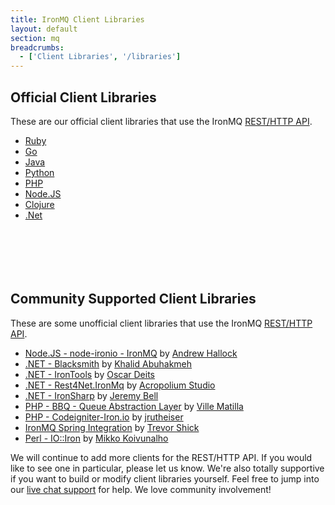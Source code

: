 ```yaml
---
title: IronMQ Client Libraries
layout: default
section: mq
breadcrumbs:
  - ['Client Libraries', '/libraries']
---
```


## Official Client Libraries

These are our official client libraries that use the IronMQ <a href="/mq/reference/api">REST/HTTP API</a>.&nbsp;<br>
<div>
<ul class="libs" style="min-height: 220px;">
	<li><a href="https://github.com/iron-io/iron_mq_ruby" target="_blank" data-lang="ruby">Ruby</a></li>
	<li><a href="https://github.com/iron-io/iron_go" target="_blank" data-lang="go">Go</a></li>
	<li><a href="https://github.com/iron-io/iron_mq_java" target="_blank" data-lang="java">Java</a></li>
	<li><a href="https://github.com/iron-io/iron_mq_python" target="_blank" data-lang="python">Python</a></li>
	<li style="clear:left;"><a href="https://github.com/iron-io/iron_mq_php" target="_blank" data-lang="php">PHP</a></li>
	<li><a href="https://github.com/iron-io/iron_mq_node" target="_blank" data-lang="node">Node.JS</a></li>
	<li><a href="https://github.com/iron-io/iron_mq_clojure" target="_blank" data-lang="clojure">Clojure</a></li>
  <li><a href="https://github.com/iron-io/iron_dotnet" target="_blank" data-lang="dotnet">.Net</a></li>
</ul>
</div>

## Community Supported Client Libraries

These are some unofficial client libraries that use the IronMQ <a href="/mq/reference/api">REST/HTTP API</a>.&nbsp;<br>
<div>
<ul>
  <li><a href="https://github.com/ahallock/node-ironio" target="_blank">Node.JS - node-ironio - IronMQ</a> by <a href="https://github.com/ahallock/" target="_blank">Andrew Hallock</a></li>
  <li><a href="https://github.com/khalidabuhakmeh/blacksmith" target="_blank">.NET - Blacksmith</a> by <a href="https://github.com/khalidabuhakmeh/" target="_blank">Khalid Abuhakmeh</a></li>
  <li><a href="https://github.com/odeits/IronTools" target="_blank">.NET - IronTools</a> by <a href="https://github.com/odeits" target="_blank">Oscar Deits</a></li>
  <li><a href="https://github.com/acropolium/Rest4Net/tree/master/src/Rest4Net.IronMq" target="_blank">.NET - Rest4Net.IronMq</a> by <a href="https://github.com/acropolium" target="_blank">Acropolium Studio</a></li>
  <li><a href="http://grcodemonkey.github.io/iron_sharp/" target="_blank">.NET - IronSharp</a> by <a href="https://github.com/grcodemonkey" target="_blank">Jeremy Bell</a></li>
  <li><a href="https://github.com/eventio/bbq" target="_blank">PHP - BBQ - Queue Abstraction Layer</a> by <a href="https://github.com/vmattila" target="_blank">Ville Matilla</a></li>
  <li><a href="https://github.com/jrutheiser/Codeigniter-Iron.io" target="_blank">PHP - Codeigniter-Iron.io</a> by <a href="https://github.com/jrutheiser" target="_blank">jrutheiser</a></li>
  <li><a href="https://github.com/trevershick/ironmq-si" target="_blank">IronMQ Spring Integration</a> by <a href="https://github.com/trevershick" target="_blank">Trevor Shick</a></li>
  <li><a href="https://metacpan.org/release/IO-Iron" target="_blank">Perl - IO::Iron</a> by <a href="https://metacpan.org/author/MIKKOI" target="_blank">Mikko Koivunalho</a></li>
</ul>
</div>

We will continue to add more clients for the REST/HTTP API. If you would like to see one in particular, please let us know.
We're also totally supportive if you want to build or modify client libraries yourself. Feel free to jump into our
[live chat support](http://get.iron.io/chat) for help. We love community involvement!
